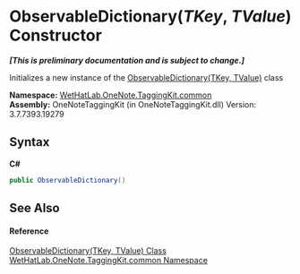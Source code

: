 # ObservableDictionary(*TKey*, *TValue*) Constructor 
 _**\[This is preliminary documentation and is subject to change.\]**_

Initializes a new instance of the <a href="b95e4b9e-1bee-ddc0-1db7-61a35069e23a.md">ObservableDictionary(TKey, TValue)</a> class

**Namespace:**&nbsp;<a href="bcdbab9c-63d1-48a4-6937-af53fb8d9a55.md">WetHatLab.OneNote.TaggingKit.common</a><br />**Assembly:**&nbsp;OneNoteTaggingKit (in OneNoteTaggingKit.dll) Version: 3.7.7393.19279

## Syntax

**C#**<br />
``` C#
public ObservableDictionary()
```


## See Also


#### Reference
<a href="b95e4b9e-1bee-ddc0-1db7-61a35069e23a.md">ObservableDictionary(TKey, TValue) Class</a><br /><a href="bcdbab9c-63d1-48a4-6937-af53fb8d9a55.md">WetHatLab.OneNote.TaggingKit.common Namespace</a><br />